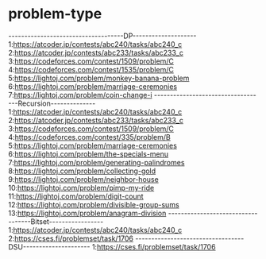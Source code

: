 # problem-type
------------------------------------DP--------------------
1:https://atcoder.jp/contests/abc240/tasks/abc240_c
2:https://atcoder.jp/contests/abc233/tasks/abc233_c
3:https://codeforces.com/contest/1509/problem/C
4:https://codeforces.com/contest/1535/problem/C
5:https://lightoj.com/problem/monkey-banana-problem
6:https://lightoj.com/problem/marriage-ceremonies
7:https://lightoj.com/problem/coin-change-i
-----------------------------------Recursion--------------
1:https://atcoder.jp/contests/abc240/tasks/abc240_c
2:https://atcoder.jp/contests/abc233/tasks/abc233_c
3:https://codeforces.com/contest/1509/problem/C
4:https://codeforces.com/contest/335/problem/B
5:https://lightoj.com/problem/marriage-ceremonies
6:https://lightoj.com/problem/the-specials-menu
7:https://lightoj.com/problem/generating-palindromes
8:https://lightoj.com/problem/collecting-gold
9:https://lightoj.com/problem/neighbor-house
10:https://lightoj.com/problem/pimp-my-ride
11:https://lightoj.com/problem/digit-count
12:https://lightoj.com/problem/divisible-group-sums
13:https://lightoj.com/problem/anagram-division
-----------------------------------Bitset-----------------
1:https://atcoder.jp/contests/abc240/tasks/abc240_c
2:https://cses.fi/problemset/task/1706
----------------------------------DSU---------------------
1:https://cses.fi/problemset/task/1706
